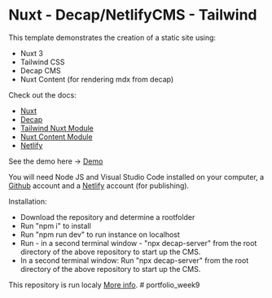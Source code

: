 # Nuxt - Decap/NetlifyCMS - Tailwind

This template demonstrates the creation of a static site using:

- Nuxt 3
- Tailwind CSS
- Decap CMS
- Nuxt Content (for rendering mdx from decap)


Check out the docs:
- [Nuxt](https://nuxt.com/docs/getting-started/deployment)
- [Decap](https://decapcms.org/docs/configuration-options)
- [Tailwind Nuxt Module](https://tailwindcss.nuxtjs.org/)
- [Nuxt Content Module](https://content.nuxtjs.org/)
- [Netlify](https://www.netlify.com)

See the demo here -> [Demo](https://bpdecap.netlify.app/)

You will need Node JS and Visual Studio Code installed on your computer, a [Github](https://www.github.com) account and a [Netlify](https://www.netlify.com) account (for publishing).


Installation:
- Download the repository and determine a rootfolder
- Run "npm i" to install
- Run "npm run dev" to run instance on localhost
- Run - in a second terminal window - "npx decap-server" from the root directory of the above repository to start up the CMS.
- In a second terminal window: Run "npx decap-server" from the root directory of the above repository to start up the CMS.

This repository is run localy [More info](https://decapcms.org/docs/working-with-a-local-git-repository/). # portfolio_week9
